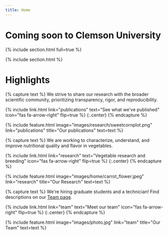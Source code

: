 ```yaml
---
title: Home
---
```


# Coming soon to Clemson University

{% include section.html full=true %}

{% include section.html %}

# Highlights

{% capture text %}
We strive to share our research with the broader scientific community, prioritizing transparency, rigor, and reproducibility.

{%
  include link.html
  link="publications"
  text="See what we've published"
  icon="fas fa-arrow-right"
  flip=true
%}
{:.center}
{% endcapture %}

{%
  include feature.html
  image="images/research/sweetcornplot.png"
  link="publications"
  title="Our publications"
  text=text
%}

{% capture text %}
We are working to characterize, understand, and improve nutritional quality and flavor in vegetables.

{%
  include link.html
  link="research"
  text="Vegetable research and breeding"
  icon="fas fa-arrow-right"
  flip=true
%}
{:.center}
{% endcapture %}

{%
  include feature.html
  image="images/home/carrot_flower.jpeg"
  link="research"
  title="Our Research"
  text=text
%}

{% capture text %}
We're hiring graduate students and a technician! Find descriptions on our [Team page](team).

{%
  include link.html
  link="team"
  text="Meet our team"
  icon="fas fa-arrow-right"
  flip=true
%}
{:.center}
{% endcapture %}

{%
  include feature.html
  image="images/photo.jpg"
  link="team"
  title="Our Team"
  text=text
%}
